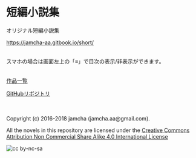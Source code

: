 # 短編小説集

オリジナル短編小説集  

<https://jamcha-aa.gitbook.io/short/>  

<br>  
スマホの場合は画面左上の「≡」で目次の表示/非表示ができます。  

<br>  
<br>  

[作品一覧](https://jamcha-aa.gitbook.io/about/)  

[GitHubリポジトリ](https://github.com/jamcha-aa/ShortShort)  

<br>  
<br>  
Copyright (c) 2016-2018 jamcha (jamcha.aa@gmail.com).  

All the novels in this repository are licensed under the [Creative Commons Attribution Non Commercial Share Alike 4.0 International License](http://creativecommons.org/licenses/by-nc-sa/4.0/deed)  

![cc by-nc-sa](http://i.creativecommons.org/l/by-nc-sa/4.0/88x31.png)

